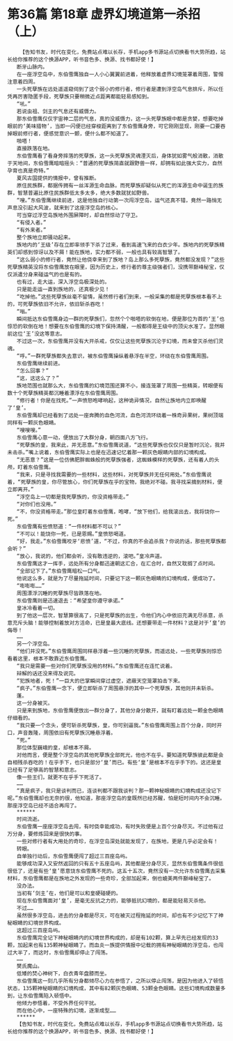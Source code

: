 # 第36篇 第18章 虚界幻境道第一杀招（上）
        【告知书友，时代在变化，免费站点难以长存，手机app多书源站点切换看书大势所趋，站长给你推荐的这个换源APP，听书音色多、换源、找书都好使！】
       断牙山脉内。
       在一座浮空岛中，东伯雪鹰独自一人小心翼翼前进着，他释放着虚界幻境笼罩着周围，警惕注意着四周。
       一头死孽族在远处遥遥窥伺到了这个弱小的修行者，修行者是遭到浮空岛气息排斥，所以任凭再厉害隐匿手段，死孽族只要稍微近点距离都能轻易感知到。
       “吼。”
       若说虫祖、剑主的气息还有威慑力。
       那东伯雪鹰仅仅宇宙神二层的气息，真的没威慑力，这一头死孽族眼中都是贪婪，想要吃掉眼前的‘美味猎物’，当即一闪便已经穿梭距离到了东伯雪鹰身旁，可它刚刚显现，刚要一口要吞掉眼前修行者，便感觉意识一颤，便什么都不知道了。
       啪嗒！
       直接跌落在地。
       东伯雪鹰看了看身旁摔落的死孽族，这一头死孽族灵魂湮灭后，身体犹如雾气般消散，消散于天地间，东伯雪鹰暗暗摇头：“普通的死孽族简直就跟野兽一样，却拥有如此强大实力，自然孕育也真是奇特。”
       夏风古国提供的情报中，曾有推断。
       原住民族群，都据传拥有一丝浑源生命血脉。而死孽族却疑似从死亡的浑源生命中诞生的族群，智慧普遍比原住民族群低太多太多，绝大多数就犹如野兽。
       “嗖。”东伯雪鹰继续前进，这是他独自行动第一次闯浮空岛，运气还真不错，竟然一路悄无声息没引起大风波，就来到了这座浮空岛的核心。
       可当穿过浮空岛族地外围屏障时，却自然惊动了守卫。
       “有侵入者。”
       “有外来者。”
       整个族地立即骚动起来。
       族地内的‘王级’存在立即率领手下杀了过来，看到高速飞来的白衣少年。族地内的死孽族精英们却感到惊讶以及不屑！能在族地，实力都不弱，一般也具有较高智慧了。
       “这么弱小的修行者，竟然让他侥幸来到了族地？岛上那么多死孽族，竟然都没发现？”这些死孽族精英没将东伯雪鹰放在眼里，因为历史上，修行者的尊主级强者们，没携带巅峰秘宝，仅仅派遣分身来碰运气的也是有的。
       也有过，走大运，深入浮空岛极深处的。
       只是能走运一直到族地的，还真极少见！
       “吃掉他。”这些死孽族丝毫不留情，虽然修行者们到来，一般采集的都是死孽族根本看不上的，可死孽族依旧不允许，依旧斩杀吞吃！
       “嗡。”
       瞬间抵达东伯雪鹰身边一群的死孽族们，忽然个个啪嗒的软倒在地，便是那位为首的‘王’也惊恐的软倒在地！想要在东伯雪鹰的幻境下保持清醒，一般都得是王级中的顶尖水准了。显然眼前这位‘王’没这等意志。
       不过这一次，东伯雪鹰并没有大开杀戒，仅仅让这些死孽族沉沦于幻境，而未曾灭杀他们灵魂。
       “呼。”一群死孽族都失去意识，被东伯雪鹰操纵着悬浮在半空，环绕在东伯雪鹰周围。
       东伯雪鹰继续前进。
       “怎么回事？”
       “这，这这么了？”
       族地范围也就那么大，东伯雪鹰的幻境范围还算不小，接连笼罩了周围一些精英，转眼便有数十个死孽族精英都沉睡着漂浮在东伯雪鹰周围。
       “修行者！你是在找死。”一声愤怒咆哮响起，这种诡异情况，自然让族地内立即唤醒了‘皇’。
       东伯雪鹰却已经看到了远处一座奔腾的血色河流，血色河流环绕着一株奇异果树，果树顶端同样有一颗灰色眼睛。
       “嗖嗖嗖。”
       东伯雪鹰心意一动，便放出了大群分身，朝四面八方飞行。
       “死孽族的皇，我来此，并无恶意。”东伯雪鹰说道，“这些死孽族也仅仅只是暂时沉沦，我并未击杀。”嘴上说着，东伯雪鹰实际上也是在迅速记忆着那一颗灰色眼睛内部的幻境构成。
       “无恶意？”这是一位仿佛肥胖蜘蛛般的死孽族强者，这蜘蛛模样的死孽族，还有着人的头颅，盯着东伯雪鹰。
       “我来，只是寻找我需要的一些材料，这些材料，对死孽族并无任何用处。”东伯雪鹰说着，“死孽族的皇，你尽管放心，你们死孽族在乎的宝物，我绝对不碰。我寻找采摘到材料，便立即离开。”
       “浮空岛上一切都是我死孽族的，你没资格带走。”
       “对你们也没用。”
       “不，你没资格带走。”那位皇盯着东伯雪鹰，咆哮，“放下他们，给我滚出去，我将饶你一死。”
       东伯雪鹰有些愤怒道：“一件材料都不可以？”
       “不可以！能饶你一死，已是恩赐。”皇愤怒喝道。
       “好，我走。”东伯雪鹰咬牙‘悲愤’道，“不过，你真的不会追杀我？你说的话，那些死孽族都会听？”
       “放心，我说的，他们都会听，没有敢违逆的，滚吧。”皇冷声道。
       东伯雪鹰这才一挥手，远处所有分身都迅速朝这汇合，在汇合时，自然又耽搁了点时间。
       “全部记下了。”东伯雪鹰暗松一口气。
       他说这么多，就是为了尽量拖延时间，只要记下这一颗灰色眼睛的幻境构成，便成功了。
       “嘭嘭嘭……”
       周围漂浮沉睡的死孽族尽皆跌落在地。
       东伯雪鹰则是迅速退去：“希望皇你遵守承诺。”
       皇冰冷看着一切。
       到了他这一层次，智慧算很高了，只是死孽族的出生，令他们内心中依旧充满无尽杀意，杀意充斥头脑！能够控制着放对方活命，已是皇最大底线。还想要带走一件材料？这是对于‘皇’的侮辱！
       ……
       另一个浮空岛。
       “他们并没死。”东伯雪鹰周围同样悬浮着一些沉睡的死孽族，而遥远处，一些死孽族则惊恐看着这里，根本不敢靠近东伯雪鹰。
       “我只是需要一些对你们死孽族没用的材料。”东伯雪鹰还在连忙说着。
       辩解的话还没来得及说完。
       “犯族地者，死！”一巨大的巴掌瞬间穿过虚空，遮蔽天空笼罩拍击下来。
       “疯子。”东伯雪鹰一念下，便立即斩杀了周围悬浮的其中一个死孽族，其他则并未斩杀。
       蓬。
       这一分身被灭。
       只是来到族地，东伯雪鹰便放出一群分身了，其他分身分散开，就有盯着远处一颗金色眼睛仔细看的。
       “我只要一个念头，便可斩杀死孽族，皇，你可别逼我。”东伯雪鹰周围上百个分身，同时开口，声音轰隆，周围依旧有死孽族沉睡悬浮着。
       “死。”
       那位体型巍峨的皇，却根本不屑。
       对他而言，便是整个浮空岛的其他死孽族全部死光，他也不在乎。要知道死孽族彼此都是会自相残杀吞吃的！在乎手下，也只是部分‘皇’而已。有些‘皇’是根本不在乎手下的。这还是皇已经有了足够高的智慧和意志。
       像一些王们，就更不在乎手下死活了。
       ……
       “真是疯子，我只是谈判而已，连谈判都不跟我谈判？那一颗神秘眼睛的幻境构成还没记下呢。”东伯雪鹰却也无奈的很，他知道，那座浮空岛的皇既然已经苏醒，怕是短时间内不会沉睡。那座浮空岛已经不适合再闯了。
       ******
       时间流逝。
       东伯雪鹰一座座浮空岛去闯，有时侥幸能成功，有时失败便是上百个分身尽灭。不过他有过万分身，要修炼回来是很快的事。
       一些对修行者有大用处的奇珍，在浮空岛深处就能发现了，在族地，更是几乎必定会有！
       转眼。
       自单独行动后，东伯雪鹰便闯了超过三百座岛屿。
       能够成功深入又安然返回的只有五十五座岛屿，其他都是分身尽灭，显然东伯雪鹰条件很低很低了，还是有些‘皇’愿意饶东伯雪鹰不死的。这五十五次，竟然没有一次允许东伯雪鹰去采集材料，东伯雪鹰都是在族地之外发现的一些奇珍，全部加起来，倒也媲美两件巅峰秘宝了。
       没办法。
       当初有‘剑主’在，他们是可以和皇硬碰硬的。
       现在东伯雪鹰面对‘皇’，是毫无反抗之力的，能够抵抗幻境的，都是能轻易灭杀他。
       不过……
       虽然很多浮空岛，进去的分身都是尽灭，可在被灭过程拖延的时间，却也有不少记忆下了神秘眼睛的幻境世界构成。
       这超过三百座岛屿。
       东伯雪鹰完全记下神秘眼睛内的幻境世界构成的，却是有102颗，算上早先已经发现的33颗，加起来也有135颗神秘眼睛了。而血炎一族提供情报中记载的拥有神秘眼睛的浮空岛，也闯过大半了，而这时，东伯雪鹰却停止了闯荡。
       ……
       樊氏魔山。
       低矮的焚心神树下，白衣青年盘膝而坐。
       东伯雪鹰这一刻几乎所有分身都倾尽心力在参悟了，之所以停止闯荡，是因为他进入了顿悟状态，135颗神秘眼睛的幻境构成，其中有82颗灰色眼睛、53颗金色眼睛。这些幻境构成数量多到，让东伯雪鹰陷入顿悟中。
       他倾力参悟着，不受外界任何干扰。
       而在他心中，一座特殊的幻境，逐渐成型……
       ******
       【告知书友，时代在变化，免费站点难以长存，手机app多书源站点切换看书大势所趋，站长给你推荐的这个换源APP，听书音色多、换源、找书都好使！】